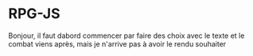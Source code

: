 # RPG-JS
Bonjour, il faut dabord commencer par faire des choix avec le texte et le combat viens après, mais je n'arrive pas à avoir le rendu souhaiter
